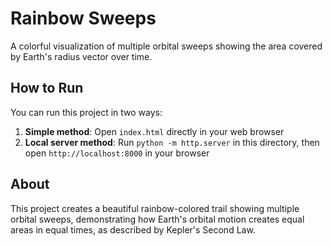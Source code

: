 # Rainbow Sweeps

A colorful visualization of multiple orbital sweeps showing the area covered by Earth's radius vector over time.

## How to Run

You can run this project in two ways:

1. **Simple method**: Open `index.html` directly in your web browser
2. **Local server method**: Run `python -m http.server` in this directory, then open `http://localhost:8000` in your browser

## About

This project creates a beautiful rainbow-colored trail showing multiple orbital sweeps, demonstrating how Earth's orbital motion creates equal areas in equal times, as described by Kepler's Second Law. 